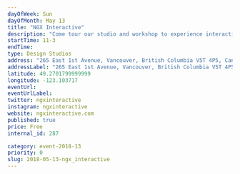 ```yaml
---
dayOfWeek: Sun
dayOfMonth: May 13
title: "NGX Interactive"
description: "Come tour our studio and workshop to experience interactive exhibits at different stages from early prototypes to near installation. Give your input on our exhibits via our visitor experience evaluation methods or chat with us about the future of technology in the cultural sector."
startTime: 11-3
endTime: 
type: Design Studios
address: "265 East 1st Avenue, Vancouver, British Columbia V5T 4P5, Canada, Vancouver, BC, Canada"
addressLabel: "265 East 1st Avenue, Vancouver, British Columbia V5T 4P5, Canada"
latitude: 49.2701799999999
longitude: -123.103717
eventUrl: 
eventUrlLabel: 
twitter: ngxinteractive
instagram: ngxinteractive
website: ngxinteractive.com
published: true
price: Free
internal_id: 287

category: event-2018-13
priority: 0
slug: 2018-05-13-ngx_interactive
---
```

